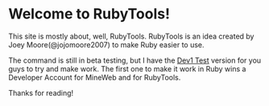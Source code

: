 # Welcome to RubyTools!
This site is mostly about, well, RubyTools. 
RubyTools is an idea created by Joey Moore(@jojomoore2007) to make Ruby easier to use.

The command is still in beta testing, but I have the [Dev1 Test](https://jojomoore2007.github.io/rubytools/command) version for you guys to try and make work. The first one to make it work in Ruby wins a Developer Account for MineWeb and for RubyTools.

Thanks for reading!
